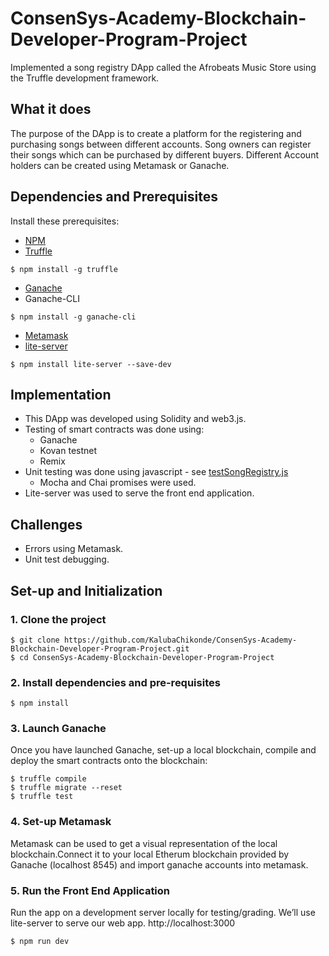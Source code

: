 # ConsenSys-Academy-Blockchain-Developer-Program-Project
Implemented a song registry DApp called the Afrobeats Music Store using the Truffle development framework. 

## What it does
The purpose of the DApp is to create a platform for the registering and purchasing songs between different accounts. Song owners can register their songs which can be purchased by different buyers. Different Account holders can be created using Metamask or Ganache.

## Dependencies and Prerequisites
Install these prerequisites:

* [NPM](https://nodejs.org/en/)
* [Truffle](https://github.com/trufflesuite/truffle)
```
$ npm install -g truffle
```
* [Ganache](https://www.trufflesuite.com/ganache)
* Ganache-CLI
```
$ npm install -g ganache-cli
```
* [Metamask](https://metamask.io)
* [lite-server](https://www.npmjs.com/package/lite-server)
```
$ npm install lite-server --save-dev
```

## Implementation
* This DApp was developed using Solidity and web3.js.
* Testing of smart contracts was done using: 
  * Ganache
  * Kovan testnet
  * Remix
 * Unit testing was done using javascript - see [testSongRegistry.js](https://github.com/KalubaChikonde/ConsenSys-Academy-Blockchain-Developer-Program-Project/blob/master/test/testSongRegistry.js)
    * Mocha and Chai promises were used. 
 * Lite-server was used to serve the front end application.
 
 ## Challenges

* Errors using Metamask.
* Unit test debugging.

## Set-up and Initialization
### 1. Clone the project
```
$ git clone https://github.com/KalubaChikonde/ConsenSys-Academy-Blockchain-Developer-Program-Project.git
$ cd ConsenSys-Academy-Blockchain-Developer-Program-Project
```
### 2. Install dependencies and pre-requisites
```
$ npm install
```
### 3. Launch Ganache
Once you have launched Ganache, set-up a local blockchain, compile and deploy the smart contracts onto the blockchain:
```
$ truffle compile
$ truffle migrate --reset
$ truffle test
```
### 4. Set-up Metamask
Metamask can be used to get a visual representation of the local blockchain.Connect it to your local Etherum blockchain provided by Ganache (localhost 8545) and import ganache accounts into metamask.

### 5. Run the Front End Application
 Run the app on a development server locally for testing/grading. We’ll use lite-server to serve our web app.  http://localhost:3000
```
$ npm run dev
```


